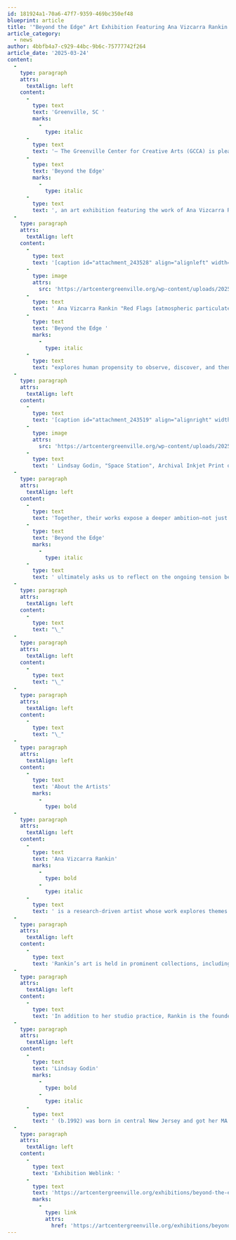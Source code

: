 ```yaml
---
id: 181924a1-70a6-47f7-9359-469bc350ef48
blueprint: article
title: '"Beyond the Edge" Art Exhibition Featuring Ana Vizcarra Rankin & Lindsay Godin Opens April 4 at GCCA’s Main Gallery'
article_category:
  - news
author: 4bbfb4a7-c929-44bc-9b6c-75777742f264
article_date: '2025-03-24'
content:
  -
    type: paragraph
    attrs:
      textAlign: left
    content:
      -
        type: text
        text: 'Greenville, SC '
        marks:
          -
            type: italic
      -
        type: text
        text: '– The Greenville Center for Creative Arts (GCCA) is pleased to present '
      -
        type: text
        text: 'Beyond the Edge'
        marks:
          -
            type: italic
      -
        type: text
        text: ', an art exhibition featuring the work of Ana Vizcarra Rankin and Lindsay Godin, two nationally recognized artists whose work challenges the way we see and interpret space—both terrestrial and cosmic. The exhibition opens with a public reception on Friday, April 4, 2025, from 6-9 PM, and remains on view through Wednesday, May 28, 2025. Beyond the Edge is generously supported by media sponsor TOWN.'
  -
    type: paragraph
    attrs:
      textAlign: left
    content:
      -
        type: text
        text: '[caption id="attachment_243528" align="alignleft" width="300"]'
      -
        type: image
        attrs:
          src: 'https://artcentergreenville.org/wp-content/uploads/2025/03/Copy-of-Red-Flag-particulates-back-world-map-300x184.jpg'
      -
        type: text
        text: ' Ana Vizcarra Rankin "Red Flags [atmospheric particulates]", 2022, mixed media on cotton canvas, 96"x48"[/caption]'
      -
        type: text
        text: 'Beyond the Edge '
        marks:
          -
            type: italic
      -
        type: text
        text: "explores human propensity to observe, discover, and then control space, both terrestrial and cosmic. Ana Vizcarra Rankin’s paintings challenge the supposed objectivity of maps, revealing how they reflect power structures and shape our understanding of place. By reimagining erased histories and offering alternative\_perspectives—such as unconventional map orientations and cosmic reinterpretations—she invites viewers to question dominant narratives and consider new ways of seeing. Lindsay Godin’s “Futurisms” photography series examines humanity’s enduring fascination with uncharted territories, from early celestial observations to modern space exploration. Her work highlights how technological advancements—such as telescopes and rockets—extend our reach beyond Earth, transforming observation into an act of possession. By exploring the tension between curiosity and control, “Futurisms” reflects on the relentless human impulse to claim the unknown."
  -
    type: paragraph
    attrs:
      textAlign: left
    content:
      -
        type: text
        text: '[caption id="attachment_243519" align="alignright" width="296"]'
      -
        type: image
        attrs:
          src: 'https://artcentergreenville.org/wp-content/uploads/2025/03/Space-Station-300x240.jpg'
      -
        type: text
        text: ' Lindsay Godin, "Space Station", Archival Inkjet Print on Epson Ultra-Premium Presentation Paper Matte, 24" x 30"[/caption]'
  -
    type: paragraph
    attrs:
      textAlign: left
    content:
      -
        type: text
        text: 'Together, their works expose a deeper ambition—not just to observe, but to claim both physical and conceptual spaces. '
      -
        type: text
        text: 'Beyond the Edge'
        marks:
          -
            type: italic
      -
        type: text
        text: ' ultimately asks us to reflect on the ongoing tension between the nature of preservation and technological progress. Through these perspectives, the exhibition encourages both wonder and responsibility, reminding us of our power to shape the future of our planet and beyond.'
  -
    type: paragraph
    attrs:
      textAlign: left
    content:
      -
        type: text
        text: "\_"
  -
    type: paragraph
    attrs:
      textAlign: left
    content:
      -
        type: text
        text: "\_"
  -
    type: paragraph
    attrs:
      textAlign: left
    content:
      -
        type: text
        text: "\_"
  -
    type: paragraph
    attrs:
      textAlign: left
    content:
      -
        type: text
        text: 'About the Artists'
        marks:
          -
            type: bold
  -
    type: paragraph
    attrs:
      textAlign: left
    content:
      -
        type: text
        text: 'Ana Vizcarra Rankin'
        marks:
          -
            type: bold
          -
            type: italic
      -
        type: text
        text: ' is a research-driven artist whose work explores themes of mapping, data visualization, and our connection to the universe. Born in Uruguay and raised in both South and North America, Rankin creates perceptual art that investigates the intersections of science, history, and culture. Her work, which ranges from monumental canvases to delicate, diminutive objects, considers events that occur in subatomic space time all the way to global and cosmic perspectives.'
  -
    type: paragraph
    attrs:
      textAlign: left
    content:
      -
        type: text
        text: 'Rankin’s art is held in prominent collections, including the Pennsylvania Academy of the Fine Arts Museum, Brandywine River Museum of Art, and the Uruguay Cultural Foundation for the Arts. She has exhibited internationally in venues such as the Montclair Art Museum in NJ, Centro de Memoria Paz y Reconciliación in Bogotá, and Cherry Street Pier in Philadelphia. She has participated in artist residencies in Ecuador, Italy, and Mexico. Awards received include a Project Stream Grant from the Pennsylvania Council on the Arts, the Creative Capital x Skoll Grant, and the Judy McGregor Caldwell Purchase Prize.'
  -
    type: paragraph
    attrs:
      textAlign: left
    content:
      -
        type: text
        text: 'In addition to her studio practice, Rankin is the founder of BrobDinGnag International, a curatorial exchange program fostering cross-cultural dialogue and ecological awareness. She holds an MFA from the Pennsylvania Academy of the Fine Arts and a BA in Art History from Temple University. Currently, she teaches at the University of North Carolina Wilmington.'
  -
    type: paragraph
    attrs:
      textAlign: left
    content:
      -
        type: text
        text: 'Lindsay Godin'
        marks:
          -
            type: bold
          -
            type: italic
      -
        type: text
        text: ' (b.1992) was born in central New Jersey and got her MA & MFA in Studio Arts (emphasis in Photography) at the University of Iowa in 2018. She researches photography curricula and is a fine arts documentary photographer. Her photography sheds awareness of contemporary cultural norms and political values and how these effect society on the macroscale. Lindsay was the recipient of PDN’s 2017 Photo Annual Award for her student work. Her work is also on permanent collection at the Albright-Knox Gallery in New York and with other work having been exhibited nationally and internationally. As of August 2020, Lindsay is the Photography Coordinator and an Assistant Professor of Photography and Design at Valdosta State University in Georgia.'
  -
    type: paragraph
    attrs:
      textAlign: left
    content:
      -
        type: text
        text: 'Exhibition Weblink: '
      -
        type: text
        text: 'https://artcentergreenville.org/exhibitions/beyond-the-edge/'
        marks:
          -
            type: link
            attrs:
              href: 'https://artcentergreenville.org/exhibitions/beyond-the-edge/'
---
```

